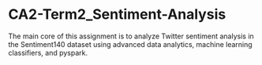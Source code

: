 # CA2-Term2_Sentiment-Analysis
The main core of this assignment is to analyze Twitter sentiment analysis in the Sentiment140 dataset using advanced data analytics,  machine learning classifiers, and pyspark. 
